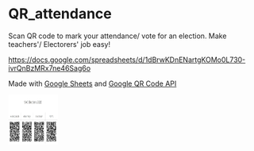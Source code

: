 # QR_attendance
Scan QR code to mark your attendance/ vote for an election. Make teachers'/ Electorers' job easy!


https://docs.google.com/spreadsheets/d/1dBrwKDnENartgKOMo0L730-ivrQnBzMRx7ne46Sag6o

Made with [Google Sheets](http://sheets.google.com/) and [Google QR Code API](https://developers.google.com/chart/infographics/docs/qr_codes)

<img src="QR.jpg" alt="QR Code for SAC Elections 2020" style="height: 100px; width:100px;"/>
